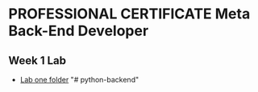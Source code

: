 # PROFESSIONAL CERTIFICATE Meta Back-End Developer

## Week 1 Lab   
- [Lab one folder](/Files/Files/)
"# python-backend" 
